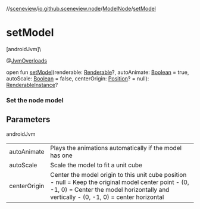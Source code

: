 //[sceneview](../../../index.md)/[io.github.sceneview.node](../index.md)/[ModelNode](index.md)/[setModel](set-model.md)

# setModel

[androidJvm]\

@[JvmOverloads](https://kotlinlang.org/api/latest/jvm/stdlib/kotlin.jvm/-jvm-overloads/index.html)

open fun [setModel](set-model.md)(renderable: [Renderable](../../com.google.ar.sceneform.rendering/-renderable/index.md)?, autoAnimate: [Boolean](https://kotlinlang.org/api/latest/jvm/stdlib/kotlin/-boolean/index.html) = true, autoScale: [Boolean](https://kotlinlang.org/api/latest/jvm/stdlib/kotlin/-boolean/index.html) = false, centerOrigin: [Position](../../io.github.sceneview.math/index.md#945960193%2FClasslikes%2F-1571379623)? = null): [RenderableInstance](../../com.google.ar.sceneform.rendering/-renderable-instance/index.md)?

###  Set the node model

## Parameters

androidJvm

| | |
|---|---|
| autoAnimate | Plays the animations automatically if the model has one |
| autoScale | Scale the model to fit a unit cube |
| centerOrigin | Center the model origin to this unit cube position<br>-     null = Keep the original model center point -     (0, -1, 0) = Center the model horizontally and vertically -     (0, -1, 0) = center horizontal | bottom aligned -     (-1, 1, 0) = left | top aligned -     ... |
